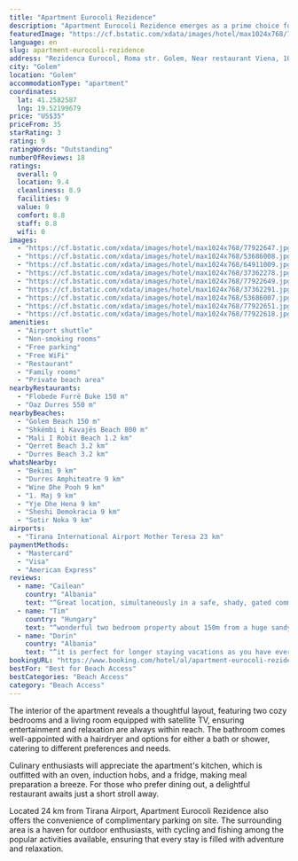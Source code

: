 ```yaml
---
title: "Apartment Eurocoli Rezidence"
description: "Apartment Eurocoli Rezidence emerges as a prime choice for travelers seeking a blend of comfort and convenience in Durrës."
featuredImage: "https://cf.bstatic.com/xdata/images/hotel/max1024x768/77922647.jpg?k=ca810eaa1636a99eaae5afa053f79b4eb161ea2a2d8119edfc442d2015e2c14b&o=&hp=1"
language: en
slug: apartment-eurocoli-rezidence
address: "Rezidenca Eurocol, Roma str. Golem, Near restaurant Viena, 1001 Golem, Albania"
city: "Golem"
location: "Golem"
accommodationType: "apartment"
coordinates:
  lat: 41.2582587
  lng: 19.52199679
price: "US$35"
priceFrom: 35
starRating: 3
rating: 9
ratingWords: "Outstanding"
numberOfReviews: 18
ratings:
  overall: 9
  location: 9.4
  cleanliness: 8.9
  facilities: 9
  value: 9
  comfort: 8.8
  staff: 8.8
  wifi: 0
images:
  - "https://cf.bstatic.com/xdata/images/hotel/max1024x768/77922647.jpg?k=ca810eaa1636a99eaae5afa053f79b4eb161ea2a2d8119edfc442d2015e2c14b&o=&hp=1"
  - "https://cf.bstatic.com/xdata/images/hotel/max1024x768/53686008.jpg?k=b49ed1f01d677c60bdf3ac8c734e0325672f42bdffd61c9f53ffa41227aa6073&o=&hp=1"
  - "https://cf.bstatic.com/xdata/images/hotel/max1024x768/64911009.jpg?k=caaaa24324783240e36f84365286fb51fc32e1644afe7e044d4a4fc9b32eb334&o=&hp=1"
  - "https://cf.bstatic.com/xdata/images/hotel/max1024x768/37362278.jpg?k=833fe4d1b4d33d7713143f5edffbd1717be8efe61506ee4ec02b760d3f6fc2bc&o=&hp=1"
  - "https://cf.bstatic.com/xdata/images/hotel/max1024x768/77922649.jpg?k=bc3a16f9c5e3dca0dae08ef2b2db681e0e38cb56f39729c8a88e90f65b8d44a2&o=&hp=1"
  - "https://cf.bstatic.com/xdata/images/hotel/max1024x768/37362291.jpg?k=7d010178a4beee9c5575b21bc39654877b41fef69f56d65231f3c46a991f97a7&o=&hp=1"
  - "https://cf.bstatic.com/xdata/images/hotel/max1024x768/53686007.jpg?k=9646511c4a942f14e7b4c720b68728d99184b3a6400cfe64d70ebd4cf049d7cc&o=&hp=1"
  - "https://cf.bstatic.com/xdata/images/hotel/max1024x768/77922651.jpg?k=5c1149179193b4a115cea2de47ac02c5f75d0b98cc0a9c42a1f9b5ddb0117721&o=&hp=1"
  - "https://cf.bstatic.com/xdata/images/hotel/max1024x768/77922618.jpg?k=d9f9f11495036e632260eefa06adb22cf54452563e99504688cbc10a3aa80828&o=&hp=1"
amenities:
  - "Airport shuttle"
  - "Non-smoking rooms"
  - "Free parking"
  - "Free WiFi"
  - "Restaurant"
  - "Family rooms"
  - "Private beach area"
nearbyRestaurants:
  - "Flobede Furrë Buke 150 m"
  - "Oaz Durres 550 m"
nearbyBeaches:
  - "Golem Beach 150 m"
  - "Shkëmbi i Kavajës Beach 800 m"
  - "Mali I Robit Beach 1.2 km"
  - "Qerret Beach 3.2 km"
  - "Durres Beach 3.2 km"
whatsNearby:
  - "Bekimi 9 km"
  - "Durres Amphiteatre 9 km"
  - "Wine Dhe Pooh 9 km"
  - "1. Maj 9 km"
  - "Yje Dhe Hena 9 km"
  - "Sheshi Demokracia 9 km"
  - "Sotir Noka 9 km"
airports:
  - "Tirana International Airport Mother Teresa 23 km"
paymentMethods:
  - "Mastercard"
  - "Visa"
  - "American Express"
reviews:
  - name: "Cailean"
    country: "Albania"
    text: "“Great location, simultaneously in a safe, shady, gated community but also under a two minute walk to the beach. Good parking available. Store and restaurants close by.”"
  - name: "Tim"
    country: "Hungary"
    text: "“wonderful two bedroom property about 150m from a huge sandy beach. It had everything we needed with lots of shops and restaurants in walking distance.”"
  - name: "Dorin"
    country: "Albania"
    text: "“it is perfect for longer staying vacations as you have everything you need. I will definitely visit again.”"
bookingURL: "https://www.booking.com/hotel/al/apartment-eurocoli-rezidence.en-gb.html?aid=8035640"
bestFor: "Best for Beach Access"
bestCategories: "Beach Access"
category: "Beach Access"
---
```


The interior of the apartment reveals a thoughtful layout, featuring two cozy bedrooms and a living room equipped with satellite TV, ensuring entertainment and relaxation are always within reach. The bathroom comes well-appointed with a hairdryer and options for either a bath or shower, catering to different preferences and needs.

Culinary enthusiasts will appreciate the apartment's kitchen, which is outfitted with an oven, induction hobs, and a fridge, making meal preparation a breeze. For those who prefer dining out, a delightful restaurant awaits just a short stroll away.

Located 24 km from Tirana Airport, Apartment Eurocoli Rezidence also offers the convenience of complimentary parking on site. The surrounding area is a haven for outdoor enthusiasts, with cycling and fishing among the popular activities available, ensuring that every stay is filled with adventure and relaxation.